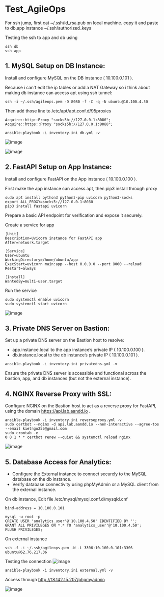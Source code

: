 # Test_AgileOps

For ssh jump, first cat ~/.ssh/id_rsa.pub on local machine. copy it and paste to db,app instance ~/.ssh/authorized_keys

Testing the ssh to app and db using
```
ssh db
ssh app
```
## 1. MySQL Setup on DB Instance:
Install and configure MySQL on the DB instance ( 10.100.0.101 ).

Because i can't edit the ip tables or add a NAT Gateway so i think about making db instance can access apt using ssh tunnel:
```
ssh -i ~/.ssh/agileops.pem -D 8080 -f -C -q -N ubuntu@10.100.4.50
```

Then add those line to /etc/apt/apt.conf.d/95proxies
```
Acquire::http::Proxy "socks5h://127.0.0.1:8080";
Acquire::https::Proxy "socks5h://127.0.0.1:8080";
```

```
ansible-playbook -i inventory.ini db.yml -v
```
![image](https://github.com/user-attachments/assets/67a8a801-0d60-4adb-bf60-f4aca5dfab0e)

![image](https://github.com/user-attachments/assets/77de97d5-2206-4848-9e70-8abcc6a8cb9f)

## 2. FastAPI Setup on App Instance:

Install and configure FastAPI on the App instance ( 10.100.0.100 ).

First make the app instance can access apt, then pip3 install through proxy
```
sudo apt install python3 python3-pip uvicorn python3-socks 
export ALL_PROXY=socks5://127.0.0.1:8080
pip3 install fastapi uvicorn
```

Prepare a basic API endpoint for verification and expose it securely.

Create a service for app

```
[Unit]
Description=Uvicorn instance for FastAPI app
After=network.target

[Service]
User=ubuntu
WorkingDirectory=/home/ubuntu/app
ExecStart=uvicorn main:app --host 0.0.0.0 --port 8000 --reload
Restart=always

[Install]
WantedBy=multi-user.target
```
Run the service
```
sudo systemctl enable uvicorn
sudo systemctl start uvicorn
```
![image](https://github.com/user-attachments/assets/deec7158-e0e0-43ca-92a0-a49856231757)


## 3. Private DNS Server on Bastion:
Set up a private DNS server on the Bastion host to resolve:
- app.instance.local to the app instance’s private IP ( 10.100.0.100 ).
- db.instance.local to the db instance’s private IP ( 10.100.0.101 ).
```
ansible-playbook -i inventory.ini privatedns.yml -v
```

Ensure the private DNS server is accessible and functional across the bastion, app, and db instances (but not the external instance).

## 4. NGINX Reverse Proxy with SSL:

Configure NGINX on the Bastion host to act as a reverse proxy for FastAPI, using the domain https://api.lab.aandd.io .

```
ansible-playbook -i inventory.ini reverseproxy.yml -v
sudo certbot --nginx -d api.lab.aandd.io --non-interactive --agree-tos --email kietngo255@gmail.com
sudo crontab -e
0 0 1 * * certbot renew --quiet && systemctl reload nginx
```

![image](https://github.com/user-attachments/assets/072b994e-c3d7-4d63-9c4a-f7c97d8a0852)

## 5. Database Access for Analytics:
- Configure the External instance to connect securely to the MySQL database on the db instance.
- Verify database connectivity using phpMyAdmin or a MySQL client from the external instance.

On db instance, Edit file /etc/mysql/mysql.conf.d/mysqld.cnf

```
bind-address = 10.100.0.101
```

```
mysql -u root -p
CREATE USER 'analytics_user'@'10.100.4.50' IDENTIFIED BY '';
GRANT ALL PRIVILEGES ON *.* TO 'analytics_user'@'10.100.4.50';
FLUSH PRIVILEGES;
```

On external instance
```
ssh -f -i ~/.ssh/agileops.pem -N -L 3306:10.100.0.101:3306 ubuntu@52.76.217.36
```
Testing the connection
![image](https://github.com/user-attachments/assets/ae730aa1-bb71-4c7b-8c6b-1c0e84e81afa)

```
ansible-playbook -i inventory.ini external.yml -v
```
Access through http://18.142.15.207/phpmyadmin

![image](https://github.com/user-attachments/assets/243b4b8c-b2fb-41cc-80a1-5b6a8a6820ca)



